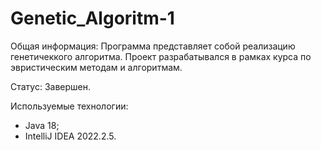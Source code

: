 # Genetic_Algoritm-1
Общая информация: Программа представляет собой реализацию генетичеккого алгоритма. Проект разрабатывался в рамках курса по эвристическим методам и алгоритмам.

Статус: Завершен.

Используемые технологии:

* Java 18;
* IntelliJ IDEA 2022.2.5.
